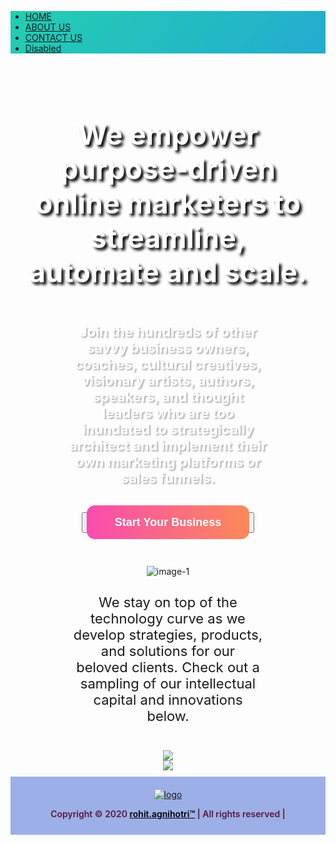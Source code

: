 <html>
  <head>
<meta charset="utf-8">
  <meta name="viewport" content="width=device-width, initial-scale=1">
  <link rel="stylesheet" href="https://maxcdn.bootstrapcdn.com/bootstrap/4.4.1/css/bootstrap.min.css">
  <script src="https://ajax.googleapis.com/ajax/libs/jquery/3.4.1/jquery.min.js"></script>
  <script src="https://cdnjs.cloudflare.com/ajax/libs/popper.js/1.16.0/umd/popper.min.js"></script>
  <script src="https://maxcdn.bootstrapcdn.com/bootstrap/4.4.1/js/bootstrap.min.js"></script>
<script src="https://kit.fontawesome.com/6e86cd867d.js" crossorigin="anonymous"></script>
<!-- Global site tag (gtag.js) - Google Analytics -->
<script async src="https://www.googletagmanager.com/gtag/js?id=UA-157367028-1"></script>
<script>
  window.dataLayer = window.dataLayer || [];
  function gtag(){dataLayer.push(arguments);}
  gtag('js', new Date());

  gtag('config', 'UA-157367028-1');
</script>
<style type="text/css">
ul li {
    list-style-image: none !important;
}
header {
    margin: 0px !important;
}
section#downloads {
    display: none;
}
.container {
    width: 100%;
    max-width: 100% !important;
}
.bg-light {
    width: 100%;
    background: linear-gradient(-45deg, #EE7752, #E73C7E, #23A6D5, #23D5AB);
    background-size: 400% 400%;
    -webkit-animation: Gradient 15s ease infinite !important;
    -moz-animation: Gradient 15s ease infinite !important;
    animation: Gradient 15s ease infinite !important;
}	
@-webkit-keyframes Gradient {
0% {
background-position: 0% 50%
}
50% {
background-position: 100% 50%
}
100% {
background-position: 0% 50%
}
}

@-moz-keyframes Gradient {
0% {
background-position: 0% 50%
}
50% {
background-position: 100% 50%
}
100% {
background-position: 0% 50%
}
}

@keyframes Gradient {
0% {background-position: 0% 50%;}
50% {background-position: 100% 50%;}
100% {
background-position: 0% 50%
}
}
.banner{    
    background-repeat: no-repeat;
    background-image: url(//enfusionize.com/wp-content/uploads/2019/07/IMG-BANNER.jpg);
    background-size: cover;
    background-position: center top;
    padding: 5% 0 2%;
}
.clearfix.main-content__section {
    padding: 0px;
}
.banner-row h3 {
    text-align: center;
    font-size: 45px !important;
    font-weight: bold !important;
    color: #ffffff;
    text-shadow: 4px 4px 4px rgba(0,0,0,1.3) !important;
    padding: 0px 5%;
}
.banner-row p {
    font-size: 22px !important;
    text-align: center;
    color: #ffffff;
    padding: 2% 18%;
    font-weight: bold;
    text-shadow: 2px 2px 2px rgba(0,0,0,0.3) !important;
}
.p-tag{
    font-size: 22px;
    padding-top: 2%;
  }
.banner-row {
    text-align: center;
}
.banner-row .use-ajax {
    background: -webkit-linear-gradient(179deg,#f94baf 0,#fc885b 51%,#f94baf);
    background-size: 200% auto;
    transition: all .4s ease-in-out;
    padding: 17px calc(12px * 3.75);
    font-size: 18px;
    font-weight: bold;
    color: #ffffff;
    border-radius: 13px;
    line-height: 1.5;
    border: none;
    margin-top: 18px;
    text-decoration: none;
}
.banner-row .use-ajax:hover { 
    background-position: 100%;
}
.drop-icon i.fas.fa-angle-down {
    font-size: 50px;
    margin-top: 5%;
}
.center{
    text-align: center;
    padding: 2% 20%;
}
footer {
    background: #9dafe7;
    padding: 20px 0 11px;
    float: none;
    width: 100%;
    text-align: center;
}
.footer-container p {
    color: #591740;
    font-weight: 600;
}
a.azul {
    color: #000000;
}

@media only screen and (max-width: 768px) {
.banner-row h3 {
    font-size: 18px !important;
	}
.banner-row p {
    font-size: 14px !important;
    padding: 2% 16% !important;
	}
.p-tag{
    font-size: 16px !important;
    padding-top: 0% !important;
  }
}

@media (min-width: 1200px){
.container {
    width: 100%;
}
}
</style>
  </head>
<body>

<div id="google_translate_element"></div>
<script type="text/javascript">
function googleTranslateElementInit() {
  new google.translate.TranslateElement({pageLanguage: 'en'}, 'google_translate_element');
}
</script>
<script type="text/javascript" src="//translate.google.com/translate_a/element.js?cb=googleTranslateElementInit"></script>

<!---------NAVBAR START---------->
<nav class="navbar navbar-expand-sm bg-light navbar-light">
  <ul class="navbar-nav">
    <li class="nav-item active">
      <a class="nav-link" href="#">HOME</a>
    </li>
    <li class="nav-item">
      <a class="nav-link" href="#">ABOUT US</a>
    </li>
    <li class="nav-item">
      <a class="nav-link" href="#">CONTACT US</a>
    </li>
    <li class="nav-item">
      <a class="nav-link disabled" href="#">Disabled</a>
    </li>
  </ul>
</nav>
<!---------NAVBAR END---------->

<!----------BANNER START--------->
<div class="container banner">
<div class="row banner-row">
<h3>We empower purpose-driven online marketers to streamline, automate and scale.</h3>

<p>Join the hundreds of other savvy business owners, coaches, cultural creatives, visionary artists, authors, speakers, and thought leaders who are too inundated to strategically architect and implement their own marketing platforms or sales funnels.</p>

<button type="button" class="button"><span class="use-ajax">Start Your Business</span></button>
<div class="drop-icon"><a href="#drop-second"><i class="fas fa-angle-down"></i></a></div>
</div>
</div>

<div class="container second">
<div id ="drop-second" class="row second-row">
<div class="center"><img alt="image-1" src="//enfusionize.com/wp-content/uploads/2019/07/text-img3.png" />
<p class="opensans_light p-tag">We stay on top of the technology curve as we develop strategies, products, and solutions for our beloved clients. Check out a sampling of our intellectual capital and innovations below.</p>
</div>
</div>

<div class="center">
<div class="third-row"><img src="//enfusionize.com/wp-content/uploads/2019/07/text-img2.png" /></div>

<div class="fourth-row"><img class="mapp-img" src="//enfusionize.com/wp-content/uploads/2019/06/MAPP-Hires.png" /></div>
</div>
</div>
<footer>
<div class="container footer-container">
    <div class="row">
       <div class="col-md-6 col-sm-6 col-xs-12">
            <a href="#"><img src="https://www.enfusionize.com/wp-content/uploads/2019/07/new-enfusionize/logo.png" class="logo-head" alt="logo"></a>
       </div>
<div class="col-md-6 col-sm-6 col-xs-12">
<p>Copyright © 2020 <a href="#" class="azul">rohit.agnihotri™</a> | All rights reserved |</p>
      </div>
    </div>
</div>
</footer>
</body>
</html>

